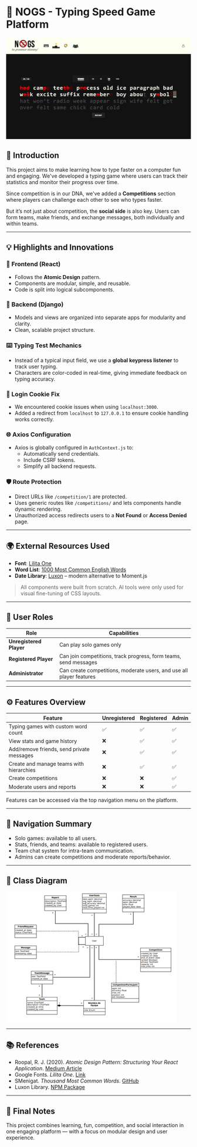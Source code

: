 # 🧠 NOGS - Typing Speed Game Platform

![Project Screenshot](./images/nogs_pic.png)

## 🚀 Introduction

This project aims to make learning how to type faster on a computer fun and engaging. We've developed a typing game where users can track their statistics and monitor their progress over time.

Since competition is in our DNA, we've added a **Competitions** section where players can challenge each other to see who types faster.

But it’s not just about competition, the **social side** is also key. Users can form teams, make friends, and exchange messages, both individually and within teams.

---

## 💡 Highlights and Innovations

### 🧱 Frontend (React)
- Follows the **Atomic Design** pattern.
- Components are modular, simple, and reusable.
- Code is split into logical subcomponents.

### 🔧 Backend (Django)
- Models and views are organized into separate apps for modularity and clarity.
- Clean, scalable project structure.

### ⌨️ Typing Test Mechanics
- Instead of a typical input field, we use a **global keypress listener** to track user typing.
- Characters are color-coded in real-time, giving immediate feedback on typing accuracy.

### 🔐 Login Cookie Fix
- We encountered cookie issues when using `localhost:3000`.
- Added a redirect from `localhost` to `127.0.0.1` to ensure cookie handling works correctly.

### 🌐 Axios Configuration
- Axios is globally configured in `AuthContext.js` to:
  - Automatically send credentials.
  - Include CSRF tokens.
  - Simplify all backend requests.

### 🛡️ Route Protection
- Direct URLs like `/competition/1` are protected.
- Uses generic routes like `/competitions/` and lets components handle dynamic rendering.
- Unauthorized access redirects users to a **Not Found** or **Access Denied** page.

---

## 🌍 External Resources Used

- **Font**: [Lilita One](https://fonts.googleapis.com/css2?family=Lilita+One&display=swap)
- **Word List**: [1000 Most Common English Words](https://github.com/SMenigat/thousand-most-common-words/blob/master/words/en.json)
- **Date Library**: [Luxon](https://www.npmjs.com/package/luxon) – modern alternative to Moment.js

> All components were built from scratch. AI tools were only used for visual fine-tuning of CSS layouts.

---

## 👤 User Roles

| Role                | Capabilities |
|---------------------|--------------|
| **Unregistered Player** | Can play solo games only |
| **Registered Player**   | Can join competitions, track progress, form teams, send messages |
| **Administrator**       | Can create competitions, moderate users, and use all player features |

---

## ⚙️ Features Overview

| Feature                                      | Unregistered | Registered | Admin |
|---------------------------------------------|--------------|------------|-------|
| Typing games with custom word count         | ✅           | ✅         | ✅    |
| View stats and game history                 | ❌           | ✅         | ✅    |
| Add/remove friends, send private messages   | ❌           | ✅         | ✅    |
| Create and manage teams with hierarchies    | ❌           | ✅         | ✅    |
| Create competitions                         | ❌           | ❌         | ✅    |
| Moderate users and reports                  | ❌           | ❌         | ✅    |

Features can be accessed via the top navigation menu on the platform.

---

## 🧭 Navigation Summary

- Solo games: available to all users.
- Stats, friends, and teams: available to registered users.
- Team chat system for intra-team communication.
- Admins can create competitions and moderate reports/behavior.

---

## 📐 Class Diagram

![Class Diagram](./images/class_diagram.png)

---

## 📚 References

- Roopal, R. J. (2020). *Atomic Design Pattern: Structuring Your React Application*. [Medium Article](https://rjroopal.medium.com/atomic-design-pattern-structuring-your-react-application-970dd57520f8)
- Google Fonts. *Lilita One*. [Link](https://fonts.googleapis.com/css2?family=Lilita+One&display=swap)
- SMenigat. *Thousand Most Common Words*. [GitHub](https://github.com/SMenigat/thousand-most-common-words/blob/master/words/en.json)
- Luxon Library. [NPM Package](https://www.npmjs.com/package/luxon)

---

## 🎉 Final Notes

This project combines learning, fun, competition, and social interaction in one engaging platform — with a focus on modular design and user experience.



